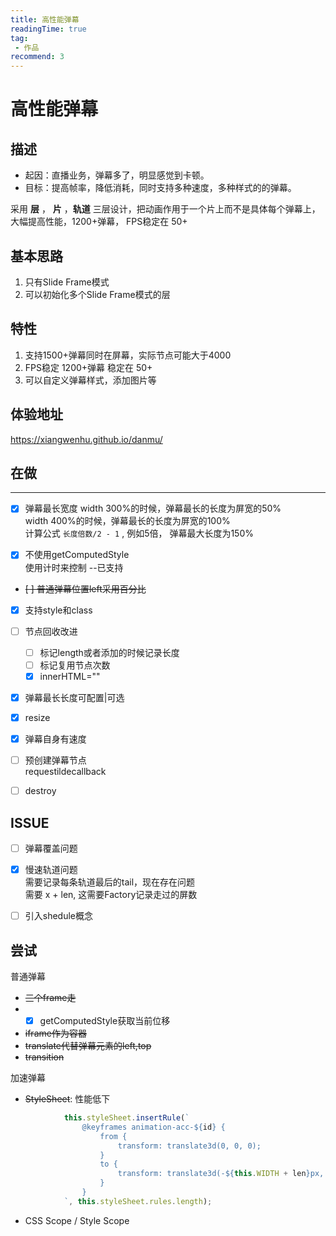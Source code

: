 ```yaml
---
title: 高性能弹幕
readingTime: true
tag:
 - 作品
recommend: 3
---
```


# 高性能弹幕

## 描述
* 起因：直播业务，弹幕多了，明显感觉到卡顿。
* 目标：提高帧率，降低消耗，同时支持多种速度，多种样式的的弹幕。

采用 **层** ， **片** ，**轨道** 三层设计，把动画作用于一个片上而不是具体每个弹幕上，大幅提高性能，1200+弹幕， FPS稳定在 50+


## 基本思路
1. 只有Slide Frame模式
2. 可以初始化多个Slide Frame模式的层



## 特性
1. 支持1500+弹幕同时在屏幕，实际节点可能大于4000
2. FPS稳定 1200+弹幕 稳定在 50+
3. 可以自定义弹幕样式，添加图片等

## 体验地址

https://xiangwenhu.github.io/danmu/


## 在做
----------------------

* [x] 弹幕最长宽度
width 300%的时候，弹幕最长的长度为屏宽的50%    
width 400%的时候，弹幕最长的长度为屏宽的100%    
计算公式  `长度倍数/2 - 1` , 例如5倍， 弹幕最大长度为150%

* [x] 不使用getComputedStyle   
使用计时来控制 --已支持


* ~~[ ] 普通弹幕位置left采用百分比~~

* [x] 支持style和class
   
* [ ] 节点回收改进
  * [ ] 标记length或者添加的时候记录长度
  * [ ] 标记复用节点次数
  * [x] innerHTML=""

* [x] 弹幕最长长度可配置|可选
* [x] resize
* [x] 弹幕自身有速度
* [ ] 预创建弹幕节点   
    requestildecallback 

* [ ] destroy

## ISSUE
* [ ] 弹幕覆盖问题
* [x] 慢速轨道问题   
    需要记录每条轨道最后的tail，现在存在问题    
    需要 x + len, 这需要Factory记录走过的屏数
* [ ] 引入shedule概念




## 尝试

普通弹幕
* ~~三个frame走~~
* * [x]  getComputedStyle获取当前位移
*  ~~iframe作为容器~~
*  ~~translate代替弹幕元素的left,top~~
*  ~~transition~~

加速弹幕
* ~~StyleSheet~~: 性能低下
```js
            this.styleSheet.insertRule(`
                @keyframes animation-acc-${id} {
                    from {
                        transform: translate3d(0, 0, 0);
                    }
                    to {
                        transform: translate3d(-${this.WIDTH + len}px, 0, 0);
                    }
                }
            `, this.styleSheet.rules.length);
``` 
* CSS Scope / Style Scope
  
